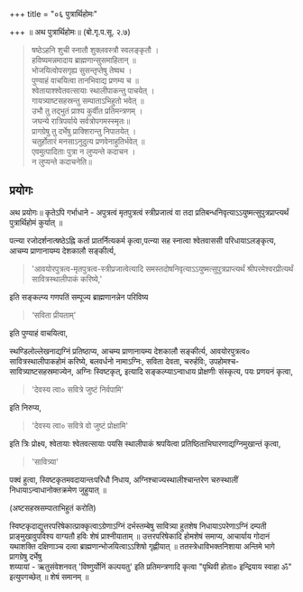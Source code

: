 +++
title = "०६ पुत्रार्थिहोमः"

+++
॥ अथ पुत्रार्थिहोमः॥ (बो.गृ.प.सू. २.७) 

> षष्ठेऽहनि शुची स्नातौ शुक्लवस्त्रौ स्वलङ्कृतौ ।  
हविष्यमन्नमादाय ब्राह्मणान्सुसमाहितान् ॥  
भोजयित्वोपसगृह्य सुसन्तृप्तेषु तेष्वथ ।  
पुण्याहं वाचयित्वा तानभिवाद्य प्रणम्य च ॥  
श्वेतायाश्श्वेतवत्सायाः स्थालीपाकन्तु पाचयेत् ।  
गायत्र्याष्टसहस्रन्तु सम्पाताऽभिहुतो भवेत् ॥  
उभौ तु तद्भुतं प्राश्य कुर्वीत प्रतिमन्त्रणम् ।  
जघन्ये रात्रिपर्याये सर्वत्रोपगमस्स्मृतः॥  
प्रागग्रेषु तु दर्भेषु प्राक्शिरान्तु निपातयेत् ।  
चतुर्होतारं मनसाऽनुदुत्य प्रणवेनाहुतिर्भवेत् ॥  
एवमुत्पादिताः पुत्रा न लुप्यन्ते कदाचन ।  
न लुप्यन्ते कदाचनेति॥

## प्रयोगः

अथ प्रयोगः॥ कृतेऽपि गर्भाधाने - अपुत्रत्वं मृतपुत्रत्वं स्त्रीप्रजात्वं वा तदा प्रतिबन्धनिवृत्याऽऽयुष्मत्सुपुत्रप्राप्त्यर्थं पुत्रार्थिहोमं कुर्यात् ॥

पत्न्या रजोदर्शनात्षष्ठेऽह्नि कर्ता प्रातर्नित्यकर्म कृत्वा,पत्न्या सह स्नात्वा श्वेतवाससी परिधायाऽलङ्कृत्य, आचम्य प्राणानायम्य देशकालौ सङ्कीर्त्य,

> 'आवयोरपुत्रत्व-मृतपुत्रत्व-स्त्रीप्रजात्वेत्यादि समस्तदोषनिवृत्याऽऽयुष्मत्सुपुत्रप्राप्त्यर्थं श्रीपरमेश्वरप्रीत्यर्थं सावित्रस्थालीपाकं करिष्ये,'

इति सङ्कल्प्य गणपतिं सम्पूज्य ब्राह्मणानन्नेन परिविष्य

> ‘सविता प्रीयताम्'

इति पुण्याहं वाचयित्वा,

स्थण्डिलोल्लेखनाद्यग्निं प्रतिष्ठाप्य, आचम्य प्राणानायम्य देशकालौ सङ्कीर्त्य, आवयोरपुत्रत्व० सावित्रस्थालीपाकहोमं करिष्ये, बलवर्धनो नामाऽग्निः, सविता देवता, चरुर्हविः, उपहोमश्च-सावित्र्याष्टसहस्रमाज्येन, अग्निः स्विष्टकृत्, इत्यादि सङ्कल्प्याऽन्वाधाय प्रोक्षणीः संस्कृत्य, पयः प्रणयनं कृत्वा,

> 'देवस्य त्वा० सवित्रे जुष्टं निर्वपामि'

इति निरुप्य,

> 'देवस्य त्वा० सवित्रे वो जुष्टं प्रोक्षामि'

इति त्रिः प्रोक्ष्य, श्वेतायाः श्वेतवत्सायाः पयसि स्थालीपाकं श्रपयित्वा प्रतिष्ठिताभिघारणाद्यग्निमुखान्तं कृत्वा,

> 'सावित्र्या'

पक्वं हुत्वा, स्विष्टकृतमवदायान्तःपरिधौ निधाय, अग्निश्चाज्यस्थालीश्चान्तरेण चरुस्थालीं निधायाऽन्वाधानोक्तक्रमेण जुहुयात् ॥

(अष्टसहस्रसम्पाताभिहुतं करोति)

स्विष्टकृदाद्युत्तरपरिषेकात्प्राक्कृत्वाऽग्रेणाऽग्निं दर्भस्तम्बेषु सावित्र्या हुतशेष निधायाऽपरेणाऽग्निं दम्पती प्राङ्मुखावुपविश्य वाग्यतौ हविः शेषं प्राश्नीयाताम् ॥ उत्तरपरिषेकादि होमशेषं समाप्य, आचार्याय गोदानं  यथाशक्ति दक्षिणाञ्च दत्वा ब्राह्मणान्भोजयित्वाऽऽशिषो गृह्णीयात् ॥ ततस्त्रेधाविभक्तनिशाया अन्तिमे भागे प्रागग्रेषु दर्भेषु  
शय्यायां - ऋतुसंवेशनवत् 'विष्णुर्योनिं कल्पयतु' इति प्रतिमन्त्रणादि कृत्वा "पृथिवी होता० इन्द्रियाय स्वाहा ॐ" इत्युपगच्छेत् ॥ शेषं समानम् ॥
